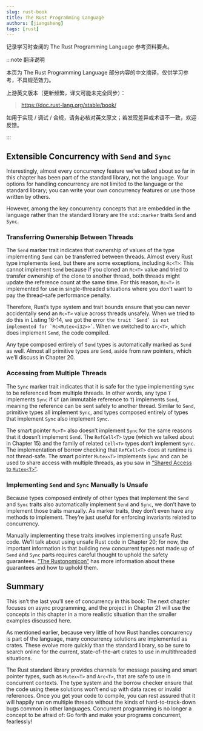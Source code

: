 ```yaml
---
slug: rust-book
title: The Rust Programming Language
authors: [jiangsheng]
tags: [rust]
---
```


记录学习时查阅的 The Rust Programming Language 参考资料要点。

<!-- truncate -->

:::note 翻译说明

本页为 The Rust Programming Language 部分内容的中文摘译，仅供学习参考，不具规范效力。

上游英文版本（更新频繁，译文可能未完全同步）：

> https://doc.rust-lang.org/stable/book/

如用于实现 / 调试 / 合规，请务必核对英文原文；若发现差异或术语不一致，欢迎反馈。

:::

## Extensible Concurrency with `Send` and `Sync`

Interestingly, almost every concurrency feature we’ve talked about so far in
this chapter has been part of the standard library, not the language. Your
options for handling concurrency are not limited to the language or the
standard library; you can write your own concurrency features or use those
written by others.

However, among the key concurrency concepts that are embedded in the language
rather than the standard library are the `std::marker` traits `Send` and `Sync`.

### Transferring Ownership Between Threads

The `Send` marker trait indicates that ownership of values of the type
implementing `Send` can be transferred between threads. Almost every Rust type
implements `Send`, but there are some exceptions, including `Rc<T>`: This
cannot implement `Send` because if you cloned an `Rc<T>` value and tried to
transfer ownership of the clone to another thread, both threads might update
the reference count at the same time. For this reason, `Rc<T>` is implemented
for use in single-threaded situations where you don’t want to pay the
thread-safe performance penalty.

Therefore, Rust’s type system and trait bounds ensure that you can never
accidentally send an `Rc<T>` value across threads unsafely. When we tried to do
this in Listing 16-14, we got the error `` the trait `Send` is not implemented
for `Rc<Mutex<i32>>` ``. When we switched to `Arc<T>`, which does implement
`Send`, the code compiled.

Any type composed entirely of `Send` types is automatically marked as `Send` as
well. Almost all primitive types are `Send`, aside from raw pointers, which
we’ll discuss in Chapter 20.

### Accessing from Multiple Threads

The `Sync` marker trait indicates that it is safe for the type implementing
`Sync` to be referenced from multiple threads. In other words, any type `T`
implements `Sync` if `&T` (an immutable reference to `T`) implements `Send`,
meaning the reference can be sent safely to another thread. Similar to `Send`,
primitive types all implement `Sync`, and types composed entirely of types that
implement `Sync` also implement `Sync`.

The smart pointer `Rc<T>` also doesn’t implement `Sync` for the same reasons
that it doesn’t implement `Send`. The `RefCell<T>` type (which we talked about
in Chapter 15) and the family of related `Cell<T>` types don’t implement
`Sync`. The implementation of borrow checking that `RefCell<T>` does at runtime
is not thread-safe. The smart pointer `Mutex<T>` implements `Sync` and can be
used to share access with multiple threads, as you saw in [“Shared Access to
`Mutex<T>`”][shared-access].

### Implementing `Send` and `Sync` Manually Is Unsafe

Because types composed entirely of other types that implement the `Send` and
`Sync` traits also automatically implement `Send` and `Sync`, we don’t have to
implement those traits manually. As marker traits, they don’t even have any
methods to implement. They’re just useful for enforcing invariants related to
concurrency.

Manually implementing these traits involves implementing unsafe Rust code.
We’ll talk about using unsafe Rust code in Chapter 20; for now, the important
information is that building new concurrent types not made up of `Send` and
`Sync` parts requires careful thought to uphold the safety guarantees. [“The
Rustonomicon”][nomicon] has more information about these guarantees and how to
uphold them.

## Summary

This isn’t the last you’ll see of concurrency in this book: The next chapter
focuses on async programming, and the project in Chapter 21 will use the
concepts in this chapter in a more realistic situation than the smaller
examples discussed here.

As mentioned earlier, because very little of how Rust handles concurrency is
part of the language, many concurrency solutions are implemented as crates.
These evolve more quickly than the standard library, so be sure to search
online for the current, state-of-the-art crates to use in multithreaded
situations.

The Rust standard library provides channels for message passing and smart
pointer types, such as `Mutex<T>` and `Arc<T>`, that are safe to use in
concurrent contexts. The type system and the borrow checker ensure that the
code using these solutions won’t end up with data races or invalid references.
Once you get your code to compile, you can rest assured that it will happily
run on multiple threads without the kinds of hard-to-track-down bugs common in
other languages. Concurrent programming is no longer a concept to be afraid of:
Go forth and make your programs concurrent, fearlessly!

[shared-access]: https://doc.rust-lang.org/stable/book/ch16-03-shared-state.html#shared-access-to-mutext
[nomicon]: https://doc.rust-lang.org/stable/nomicon/index.html
